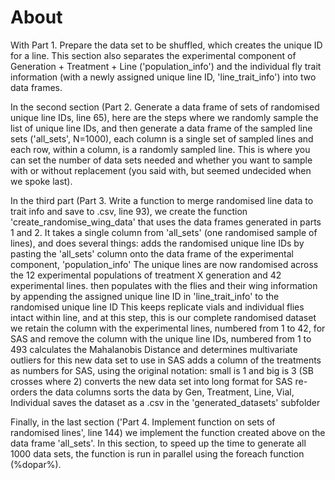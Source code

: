 # About 

With Part 1. Prepare the data set to be shuffled, which creates the unique ID for a line. This section also separates the experimental component of Generation + Treatment + Line ('population_info') and the individual fly trait information (with a newly assigned unique line ID, 'line_trait_info') into two data frames. 

In the second section (Part 2. Generate a data frame of sets of randomised unique line IDs, line 65), here are the steps where we randomly sample the list of unique line IDs, and then generate a data frame of the sampled line sets ('all_sets', N=1000), each column is a single set of sampled lines and each row, within a column, is a randomly sampled line. This is where you can set the number of data sets needed and whether you want to sample with or without replacement (you said with, but seemed undecided when we spoke last). 

In the third part (Part 3. Write a function to merge randomised line data to trait info and save to .csv, line 93), we create the function 'create_randomise_wing_data' that uses the data frames generated in parts 1 and 2. It takes a single column from 'all_sets' (one randomised sample of lines),  and does several things:
adds the randomised unique line IDs by pasting the 'all_sets' column onto the data frame of the experimental component, 'population_info'
The unique lines are now randomised across the 12 experimental populations of treatment X generation and 42 experimental lines.
then populates with the flies and their wing information by appending the assigned unique line ID in 'line_trait_info' to the randomised unique line ID
This keeps replicate vials and individual flies intact within line, and at this step, this is our complete randomised dataset
we retain the column with the experimental lines, numbered from 1 to 42, for SAS and remove the column with the unique line IDs, numbered from 1 to 493
calculates the Mahalanobis Distance and determines multivariate outliers for this new data set to use in SAS
adds a column of the treatments as numbers for SAS, using the original notation: small is 1 and big is 3 (SB crosses where 2)
converts the new data set into long format for SAS
re-orders the data columns
sorts the data by Gen, Treatment, Line, Vial, Individual
saves the dataset as a .csv in the 'generated_datasets' subfolder

Finally, in the last section ('Part 4. Implement function on sets of randomised lines', line 144) we implement the function created above on the data frame 'all_sets'. In this section, to speed up the time to generate all 1000 data sets, the function is run in parallel using the foreach function (%dopar%).  
